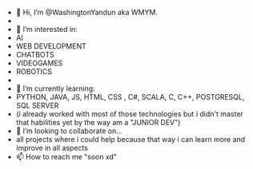 - 👋 Hi, I’m @WashingtonYandun aka WMYM.
- 
- 👀 I’m interested in:
- AI 
- WEB DEVELOPMENT
- CHATBOTS
- VIDEOGAMES
- ROBOTICS
- 
- 🌱 I’m currently learning:
- PYTHON, JAVA, JS, HTML, CSS , C#, SCALA, C, C++, POSTGRESQL, SQL SERVER
- (i already worked with most of those technologies but i didn't master that habilities yet by the way am a "JUNIOR DEV")
- 💞️ I’m looking to collaborate on...
- all projects where i could help because that way i can learn more and improve in all aspects
- 📫 How to reach me "soon xd"

<!---
WashingtonYandun/WashingtonYandun is a ✨ special ✨ repository because its `README.md` (this file) appears on your GitHub profile.
You can click the Preview link to take a look at your changes.
--->
